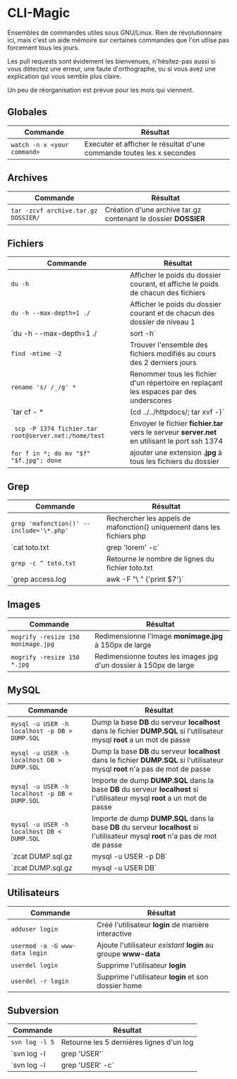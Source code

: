 CLI-Magic
=========

Ensembles de commandes utiles sous GNU/Linux. Rien de révolutionnaire ici, mais c'est un aide mémoire sur certaines commandes que l'on utlise pas forcement tous les jours.

Les pull requests sont évidement les bienvenues, n'hésitez-pas aussi si vous détectez une erreur, une faute d'orthographe, ou si vous avez une explication qui vous semble plus claire.

Un peu de réorganisation est prévue pour les mois qui viennent.

## Globales
|Commande|Résultat|
|------- | -------|
|`watch -n x <your command>` | Executer et afficher le résultat d'une commande toutes les x secondes|

## Archives
|Commande|Résultat|
|------- | -------|
|`tar -zcvf archive.tar.gz DOSSIER/`|Création d'une archive tar.gz contenant le dossier **DOSSIER**|

## Fichiers
|Commande|Résultat|
|------- | -------|
|`du -h`| Afficher le poids du dossier courant, et affiche le poids de chacun des fichiers|
|`du -h --max-depth=1 ./`| Afficher le poids du dossier courant et de chacun des dossier de niveau 1|
|`du -h --max-depth=1 ./ | sort -h`| Afficher le poids du dossier courant et de chacun des dossier de niveau 1, en les triant par poids|
|`find -mtime -2`|Trouver l'ensemble des fichiers modifiés au cours des 2 derniers jours|
|`rename 's/ /_/g' *` | Renommer tous les fichier d'un répertoire en replaçant les espaces par des underscores|
|`tar cf - * | (cd ../../httpdocs/; tar xvf -)` | Déplacer un dossier et son contenu sans en modifier les droits|
|` scp -P 1374 fichier.tar root@server.net:/home/test`| Envoyer le fichier **fichier.tar** vers le serveur **server.net** en utilisant le port ssh 1374 |
|`for f in *; do mv "$f" "$f.jpg"; done`| ajouter une extension **.jpg** à tous les fichiers du dossier|

## Grep
|Commande|Résultat|
|------- | -------|
|`grep 'mafonction()' --include='\*.php'` | Rechercher les appels de mafonction() uniquement dans les fichiers php|
|`cat toto.txt | grep 'lorem' -c` | Retourne le nombre de "lorem" dans toto.txt|
|`grep -c ^ toto.txt` | Retourne le nombre de lignes du fichier toto.txt|
|`grep access.log | awk -F "\ " {'print $7'}` | Récuperer uri + query string dans fichier de log apache|

## Images
|Commande|Résultat|
|------- | -------|
|`mogrify -resize 150 monimage.jpg` | Redimensionne l'image **monimage.jpg** à 150px de large|
|`mogrify -resize 150 *.jpg` | Redimensionne toutes les images jpg d'un dossier à 150px de large|

## MySQL
|Commande|Résultat|
|------- | -------|
|`mysql -u USER -h localhost -p DB > DUMP.SQL` | Dump la base **DB** du serveur **localhost** dans le fichier **DUMP.SQL** si l'utilisateur mysql **root** a un mot de passe|
|`mysql -u USER -h localhost DB > DUMP.SQL` | Dump la base **DB** du serveur **localhost** dans le fichier **DUMP.SQL** si l'utilisateur mysql **root** n'a pas de mot de passe|
|`mysql -u USER -h localhost -p DB < DUMP.SQL` | Importe de dump **DUMP.SQL** dans la base **DB** du serveur **localhost** si l'utilisateur mysql **root** a un mot de passe|
|`mysql -u USER -h localhost DB < DUMP.SQL` | Importe de dump **DUMP.SQL** dans la base **DB** du serveur **localhost** si l'utilisateur mysql **root**  n'a pas de mot de passe|
|`zcat DUMP.sql.gz | mysql -u USER -p DB` |Importe de dump gzipé **DUMP.sql.gz** dans la base **DB** du serveur **localhost** si l'utilisateur mysql **root** a un mot de passe|
|`zcat DUMP.sql.gz | mysql -u USER DB` |Importe de dump gzipé **DUMP.sql.gz** dans la base **DB** du serveur **localhost** si l'utilisateur mysql **root** n'a pas de mot de passe|

## Utilisateurs
|Commande|Résultat|
|------- | -------|
|`adduser login` | Créé l'utilisateur **login** de manière interactive|
|`usermod -a -G www-data login`|Ajoute l'utilisateur *existant* **login** au groupe **www-data**|
|`userdel login`|Supprime l'utilisateur **login**|
|`userdel -r login`|Supprime l'utilisateur **login** et son dossier home|

## Subversion
|Commande|Résultat|
|------- | -------|
|`svn log -l 5` | Retourne les 5 dernières lignes d'un log|
|`svn log -l | grep 'USER'` | Lister l'ensemble des COMMIT par USER|
|`svn log -l | grep 'USER' -c` | Récuperer le nombre de COMMIT par USER|
